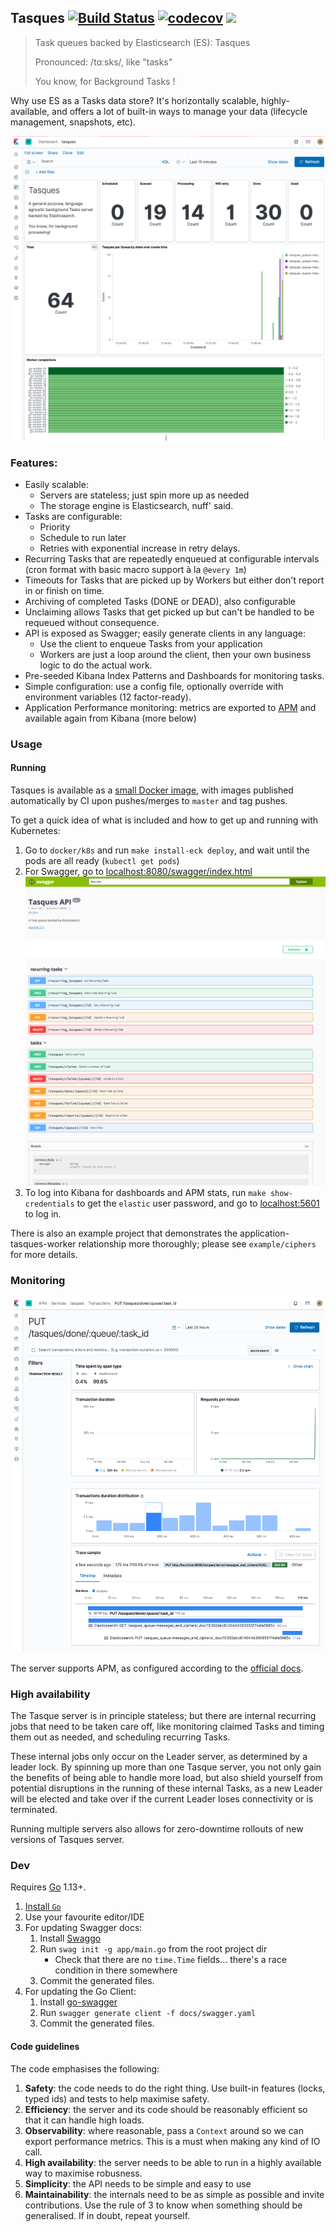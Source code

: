## Tasques [![Build Status](https://travis-ci.org/lloydmeta/tasques.svg?branch=master)](https://travis-ci.org/lloydmeta/tasques) [![codecov](https://codecov.io/gh/lloydmeta/tasques/branch/master/graph/badge.svg)](https://codecov.io/gh/lloydmeta/tasques) [![](https://images.microbadger.com/badges/commit/lloydmeta/tasques.svg)](https://microbadger.com/images/lloydmeta/tasques "tasques docker image details")

> Task queues backed by Elasticsearch (ES): Tasques 
>
> Pronounced: /tɑːsks/, like "tasks"
> 
> You know, for Background Tasks !

Why use ES as a Tasks data store? It's horizontally scalable, highly-available, and offers a lot of built-in ways to manage your data
(lifecycle management, snapshots, etc).

<p align="center">
  <img src="dashboard.png" width="500"  alt="dashboard"/>
</p>

### Features:

- Easily scalable:
  - Servers are stateless; just spin more up as needed
  - The storage engine is Elasticsearch, nuff' said.
- Tasks are configurable:
  - Priority
  - Schedule to run later
  - Retries with exponential increase in retry delays.
- Recurring Tasks that are repeatedly enqueued at configurable intervals (cron format with basic macro support à la 
  `@every 1m`)
- Timeouts for Tasks that are picked up by Workers but either don't report in or finish on time.
- Archiving of completed Tasks (DONE or DEAD), also configurable
- Unclaiming allows Tasks that get picked up but can't be handled to be requeued without consequence.
- API is exposed as Swagger; easily generate clients in any language:
  - Use the client to enqueue Tasks from your application
  - Workers are just a loop around the client, then your own business logic to do the actual work.
- Pre-seeded Kibana Index Patterns and Dashboards for monitoring tasks.
- Simple configuration: use a config file, optionally override with environment variables (12 factor-ready).
- Application Performance monitoring: metrics are exported to [APM](https://www.elastic.co/apm) and available again from
  Kibana (more below)

### Usage

#### Running

Tasques is available as a [small Docker image](https://hub.docker.com/repository/docker/lloydmeta/tasques), with images
published automatically by CI upon pushes/merges to `master` and tag pushes.

To get a quick idea of what is included and how to get up and running with Kubernetes:

1. Go to `docker/k8s` and run `make install-eck deploy`, and wait until the pods are all ready (`kubectl get pods`)
2. For Swagger, go to [localhost:8080/swagger/index.html](http://localhost:8080/swagger/index.html)
    ![Swagger](swagger.png)
3. To log into Kibana for dashboards and APM stats, run `make show-credentials` to get the `elastic` user password, and
   go to [localhost:5601](http://localhost:5601) to log in.

There is also an example project that demonstrates the application-tasques-worker relationship more thoroughly; please
see `example/ciphers` for more details.

### Monitoring

<p align="center">
  <img src="apm.png" width="500"  alt="APM"/>
</p>

The server supports APM, as configured according to the [official docs](https://www.elastic.co/guide/en/apm/agent/go/current/getting-started.html#configure-setup).

### High availability

The Tasque server is in principle stateless; but there are internal recurring jobs that need to be taken care off, like
monitoring claimed Tasks and timing them out as needed, and scheduling recurring Tasks.

These internal jobs only occur on the Leader server, as determined by a leader lock. By spinning up more than one Tasque server,
you not only gain the benefits of being able to handle more load, but also shield yourself from potential disruptions in the running
of these internal Tasks, as a new Leader will be elected and take over if the current Leader loses connectivity or is terminated.

Running multiple servers also allows for zero-downtime rollouts of new versions of Tasques server.

### Dev

Requires [Go](https://golang.org) 1.13+.

1. [Install `Go`](https://golang.org/doc/install)
2. Use your favourite editor/IDE
3. For updating Swagger docs:
    1. Install [Swaggo](https://github.com/swaggo/swag#getting-started)
    2. Run `swag init -g app/main.go` from the root project dir
        * Check that there are no `time.Time` fields... there's a race condition in there somewhere
    3. Commit the generated files.
4. For updating the Go Client:
    1. Install [go-swagger](https://goswagger.io/generate/client.html)
    2. Run `swagger generate client -f docs/swagger.yaml`
    3. Commit the generated files.

#### Code guidelines

The code emphasises the following:

1. **Safety**: the code needs to do the right thing. Use built-in features (locks, typed ids) and tests to help maximise safety.
2. **Efficiency**: the server and its code should be reasonably efficient so that it can handle high loads.
3. **Observability**: where reasonable, pass a `Context` around so we can export performance metrics. This is a must when making any kind of IO call.
4. **High availability**: the server needs to be able to run in a highly available way to maximise robusness.
5. **Simplicity**: the API needs to be simple and easy to use
6. **Maintainability**: the internals need to be as simple as possible and invite contributions. Use the rule of 3 to know when something should be generalised. If in doubt, repeat yourself.